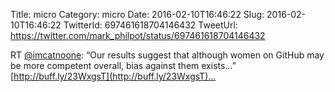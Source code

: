 Title: micro
Category: micro
Date: 2016-02-10T16:46:22
Slug: 2016-02-10T16:46:22
TwitterId: 697461618704146432
TweetUrl: https://twitter.com/mark_philpot/status/697461618704146432

RT [@imcatnoone](https://twitter.com/imcatnoone): “Our results suggest that although women on GitHub may be more competent overall, bias against them exists…” [http://buff.ly/23WxgsT](http://buff.ly/23WxgsT)…